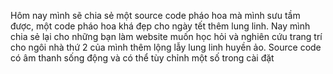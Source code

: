 Hôm nay mình sẽ chia sẻ một source code pháo hoa mà mình sưu tầm được, một code pháo hoa khá đẹp cho ngày tết thêm lung linh. Nay mình chia sẻ lại cho những bạn làm website muốn học hỏi và nghiên cứu trang trí cho ngôi nhà thứ 2 của mình thêm lộng lẫy lung linh huyền ảo. Source code có âm thanh sống động và có thể tùy chỉnh một số trong cài đặt
